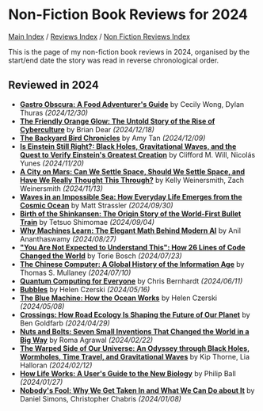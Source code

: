 # Non-Fiction Book Reviews for 2024

[Main Index](../../../README.md) / [Reviews Index](../../README.md) / [Non Fiction Reviews Index](../README.md)

This is the page of my non-fiction book reviews in 2024, organised by the start/end date the story was read in reverse chronological order.

## Reviewed in 2024

- [**Gastro Obscura: A Food Adventurer's Guide**](20241230-GastroObscura.md) by Cecily Wong, Dylan Thuras *(2024/12/30)*
- [**The Friendly Orange Glow: The Untold Story of the Rise of Cyberculture**](20241218-FriendlyOrangeGlow.md) by Brian Dear *(2024/12/18)*
- [**The Backyard Bird Chronicles**](20241209-BackyardBirdChronicles.md) by Amy Tan *(2024/12/09)*
- [**Is Einstein Still Right?: Black Holes, Gravitational Waves, and the Quest to Verify Einstein's Greatest Creation**](20241120-EinsteinStillRight.md) by Clifford M. Will, Nicolás Yunes *(2024/11/20)*
- [**A City on Mars: Can We Settle Space, Should We Settle Space, and Have We Really Thought This Through?**](20241113-CityOnMars.md) by Kelly Weinersmith, Zach Weinersmith *(2024/11/13)*
- [**Waves in an Impossible Sea: How Everyday Life Emerges from the Cosmic Ocean**](20240930-WavesImpossibleSea.md) by Matt Strassler *(2024/09/30)*
- [**Birth of the Shinkansen: The Origin Story of the World-First Bullet Train**](20240904-BirthShinkansen.md) by Tetsuo Shimomae *(2024/09/04)*
- [**Why Machines Learn: The Elegant Math Behind Modern AI**](20240827-WhyMachinesLearn.md) by Anil Ananthaswamy *(2024/08/27)*
- [**"You Are Not Expected to Understand This": How 26 Lines of Code Changed the World**](20240723-NotExpectedUnderstandThis.md) by Torie Bosch *(2024/07/23)*
- [**The Chinese Computer: A Global History of the Information Age**](20240710-ChineseComputer.md) by Thomas S. Mullaney *(2024/07/10)*
- [**Quantum Computing for Everyone**](20240611-QuantumComputingEveryone.md) by Chris Bernhardt *(2024/06/11)*
- [**Bubbles**](20240516-Bubbles.md) by Helen Czerski *(2024/05/16)*
- [**The Blue Machine: How the Ocean Works**](20240508-BlueMachine.md) by Helen Czerski *(2024/05/08)*
- [**Crossings: How Road Ecology Is Shaping the Future of Our Planet**](20240429-Crossings.md) by Ben Goldfarb *(2024/04/29)*
- [**Nuts and Bolts: Seven Small Inventions That Changed the World in a Big Way**](20240222-NutsBolts.md) by Roma Agrawal *(2024/02/22)*
- [**The Warped Side of Our Universe: An Odyssey through Black Holes, Wormholes, Time Travel, and Gravitational Waves**](20240212-WarpedSideOurUniverse.md) by Kip Thorne, Lia Halloran *(2024/02/12)*
- [**How Life Works: A User's Guide to the New Biology**](20240127-HowLifeWorks.md) by Philip Ball *(2024/01/27)*
- [**Nobody's Fool: Why We Get Taken In and What We Can Do about It**](20240108-NobodysFool.md) by Daniel Simons, Christopher Chabris *(2024/01/08)*
